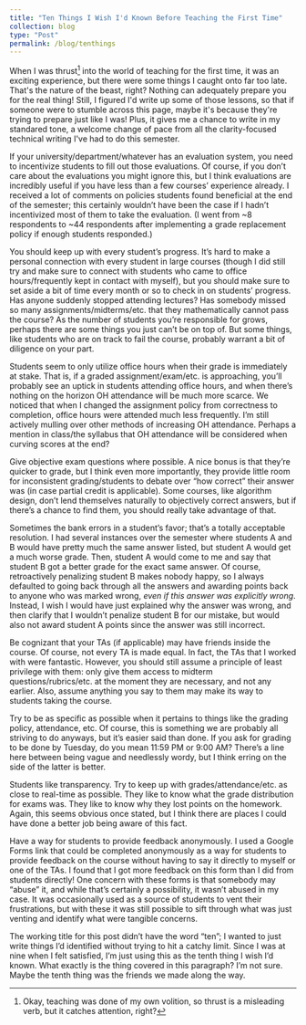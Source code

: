 ```yaml
---
title: "Ten Things I Wish I'd Known Before Teaching the First Time"
collection: blog
type: "Post"
permalink: /blog/tenthings
---
```

When I was thrust[^1] into the world of teaching for the first time, it was an exciting experience, but there were some things I caught onto far too late. That's the nature of the beast, right? Nothing can adequately prepare you for the real thing! Still, I figured I'd write up some of those lessons, so that if someone were to stumble across this page, maybe it's because they're trying to prepare just like I was! Plus, it gives me a chance to write in my standared tone, a welcome change of pace from all the clarity-focused technical writing I've had to do this semester.

[^1]: Okay, teaching was done of my own volition, so thrust is a misleading verb, but it catches attention, right?

If your university/department/whatever has an evaluation system, you need to incentivize students to fill out those evaluations. Of course, if you don’t care about the evaluations you might ignore this, but I think evaluations are incredibly useful if you have less than a few courses’ experience already. I received a lot of comments on policies students found beneficial at the end of the semester; this certainly wouldn’t have been the case if I hadn’t incentivized most of them to take the evaluation. (I went from ~8 respondents to ~44 respondents after implementing a grade replacement policy if enough students responded.)

You should keep up with every student’s progress. It’s hard to make a personal connection with every student in large courses (though I did still try and make sure to connect with students who came to office hours/frequently kept in contact with myself), but you should make sure to set aside a bit of time every month or so to check in on students’ progress. Has anyone suddenly stopped attending lectures? Has somebody missed so many assignments/midterms/etc. that they mathematically cannot pass the course? As the number of students you’re responsible for grows, perhaps there are some things you just can’t be on top of. But some things, like students who are on track to fail the course, probably warrant a bit of diligence on your part.

Students seem to only utilize office hours when their grade is immediately at stake. That is, if a graded assignment/exam/etc. is approaching, you’ll probably see an uptick in students attending office hours, and when there’s nothing on the horizon OH attendance will be much more scarce. We noticed that when I changed the assignment policy from correctness to completion, office hours were attended much less frequently. I’m still actively mulling over other methods of increasing OH attendance. Perhaps a mention in class/the syllabus that OH attendance will be considered when curving scores at the end?

Give objective exam questions where possible. A nice bonus is that they’re quicker to grade, but I think even more importantly, they provide little room for inconsistent grading/students to debate over “how correct” their answer was (in case partial credit is applicable). Some courses, like algorithm design, don’t lend themselves naturally to objectively correct answers, but if there’s a chance to find them, you should really take advantage of that.

Sometimes the bank errors in a student’s favor; that’s a totally acceptable resolution. I had several instances over the semester where students A and B would have pretty much the same answer listed, but student A would get a much worse grade. Then, student A would come to me and say that student B got a better grade for the exact same answer. Of course, retroactively penalizing student B makes nobody happy, so I always defaulted to going back through all the  answers and awarding points back to anyone who was marked wrong, *even if this answer was explicitly wrong*. Instead, I wish I would have just explained why the answer was wrong, and then clarify that I wouldn’t penalize student B for our mistake, but would also not award student A points since the answer was still incorrect.

Be cognizant that your TAs (if applicable) may have friends inside the course. Of course, not every TA is made equal. In fact, the TAs that I worked with were fantastic. However, you should still assume a principle of least privilege with them: only give them access to midterm questions/rubrics/etc. at the moment they are necessary, and not any earlier. Also, assume anything you say to them may make its way to students taking the course.

Try to be as specific as possible when it pertains to things like the grading policy, attendance, etc. Of course, this is something we are probably all striving to do anyways, but it’s easier said than done. If you ask for grading to be done by Tuesday, do you mean 11:59 PM or 9:00 AM? There’s a line here between being vague and needlessly wordy, but I think erring on the side of the latter is better.

Students like transparency. Try to keep up with grades/attendance/etc. as close to real-time as possible. They like to know what the grade distribution for exams was. They like to know why they lost points on the homework. Again, this seems obvious once stated, but I think there are places I could have done a better job being aware of this fact.

Have a way for students to provide feedback anonymously. I used a Google Forms link that could be completed anonymously as a way for students to provide feedback on the course without having to say it directly to myself or one of the TAs. I found that I got more feedback on this form than I did from students directly! One concern with these forms is that somebody may “abuse” it, and while that’s certainly a possibility, it wasn’t abused in my case. It was occasionally used as a source of students to vent their frustrations, but with these it was still possible to sift through what was just venting and identify what were tangible concerns.

The working title for this post didn’t have the word “ten”; I wanted to just write things I’d identified without trying to hit a catchy limit. Since I was at nine when I felt satisfied, I’m just using this as the tenth thing I wish I’d known. What exactly is the thing covered in this paragraph? I’m not sure. Maybe the tenth thing was the friends we made along the way.

